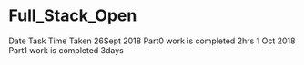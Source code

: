 # Full_Stack_Open
Date		Task				Time Taken
26Sept 2018	Part0 work is completed		2hrs
1 Oct 2018	Part1 work is completed		3days
